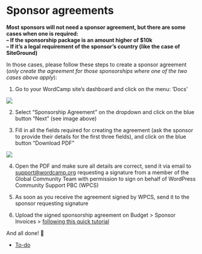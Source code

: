# Sponsor agreements

**Most sponsors will not need a sponsor agreement, but there are some cases when one is required:**  
**– If the sponsorship package is an amount higher of $10k**  
**– If it’s a legal requirement of the sponsor’s country (like the case of SiteGround)**

In those cases, please follow these steps to create a sponsor agreement (*only create the agreement for those sponsorships where one of the two cases above apply*):

1) Go to your WordCamp site’s dashboard and click on the menu: ‘Docs’

[![](https://make.wordpress.org/community/files/2015/09/1-1024x793.png)](https://make.wordpress.org/community/files/2015/09/1.png)

2) Select “Sponsorship Agreement” on the dropdown and click on the blue button “Next” (see image above)

3) Fill in all the fields required for creating the agreement (ask the sponsor to provide their details for the first three fields), and click on the blue button “Download PDF”

[![](https://make.wordpress.org/community/files/2015/09/2-1024x899.png)](https://make.wordpress.org/community/files/2015/09/2.png)

4) Open the PDF and make sure all details are correct, send it via email to support@wordcamp.org requesting a signature from a member of the Global Community Team with permission to sign on behalf of WordPress Community Support PBC (WPCS)

5) As soon as you receive the agreement signed by WPCS, send it to the sponsor requesting signature

6) Upload the signed sponsorship agreement on Budget > Sponsor Invoices > [following this quick tutorial](https://make.wordpress.org/community/2017/08/10/uploading-sponsorship-agreements/)

And all done! 🙂

*   [To-do](# "To-do")